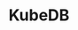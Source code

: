 ---
codehost: https://github.com/https://github.com/kubedb
logohandle: kubedb
sort: kubedb
title: KubeDB
twitter: https://x.com/KubeDB
website: https://kubedb.com/
---